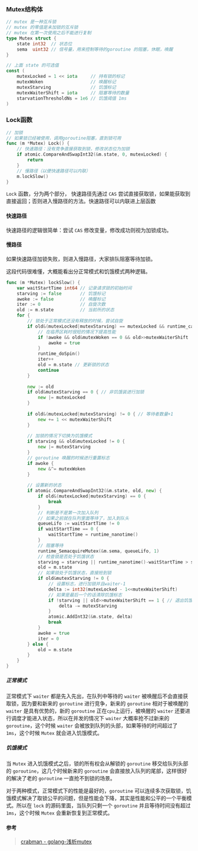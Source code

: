 ### Mutex结构体

```go
// mutex 是一种互斥锁
// mutex 的零值是未加锁的互斥锁
// mutex 在第一次使用之后不能进行复制
type Mutex struct {
	state int32  // 状态位 
	sema  uint32 // 信号量，用来控制等待的goroutine 的阻塞，休眠，唤醒
}

// 上面 state 的可选值
const (
	mutexLocked = 1 << iota     // 持有锁的标记
	mutexWoken                  // 唤醒标记
	mutexStarving               // 饥饿标记
	mutexWaiterShift = iota     // 阻塞等待的数量
	starvationThresholdNs = 1e6 // 饥饿阈值 1ms
)
```



### Lock函数

```go
// 加锁
// 如果锁已经被使用，调用goroutine阻塞，直到锁可用
func (m *Mutex) Lock() {
	// 快速路径：没有竞争直接获取到锁，修改状态位为加锁
	if atomic.CompareAndSwapInt32(&m.state, 0, mutexLocked) {
		return
	}
	// 慢路径（以便快速路径可以内联）
	m.lockSlow()
}
```

`Lock` 函数，分为两个部分， 快速路径先通过 `CAS` 尝试直接获取锁，如果能获取到直接返回；否则进入慢路径的方法。快速路径可以内联进上层函数



#### 快速路径

快速路径的逻辑很简单：尝试 `CAS` 修改变量，修改成功则视为加锁成功。



#### 慢路径

如果快速路径加锁失败，则进入慢路径，大家排队阻塞等待加锁。

这段代码很难懂，大概能看出分正常模式和饥饿模式两种逻辑。

```go
func (m *Mutex) lockSlow() {
	var waitStartTime int64 // 记录请求锁的初始时间
	starving := false       // 饥饿标记
	awoke := false          // 唤醒标记
	iter := 0               // 自旋次数
	old := m.state          // 当前所的状态
	for {
        // 锁处于正常模式还没有释放的时候，尝试自旋
		if old&(mutexLocked|mutexStarving) == mutexLocked && runtime_canSpin(iter) {		
		    // 在临界区耗时很短的情况下提高性能
            if !awoke && old&mutexWoken == 0 && old>>mutexWaiterShift != 0 && atomic.CompareAndSwapInt32(&m.state, old, old|mutexWoken) {
			    awoke = true
			}
			runtime_doSpin()
    		iter++
            old = m.state // 更新锁的状态
     		continue
		}
        
		new := old
		if old&mutexStarving == 0 { // 非饥饿装进行加锁
			new |= mutexLocked
		}
        
		if old&(mutexLocked|mutexStarving) != 0 { // 等待者数量+1
			new += 1 << mutexWaiterShift
		}
		
		// 加锁的情况下切换为饥饿模式
		if starving && old&mutexLocked != 0 {
			new |= mutexStarving
		}
        // goroutine 唤醒的时候进行重置标志
		if awoke {
			new &^= mutexWoken
		}
                
        // 设置新的状态
		if atomic.CompareAndSwapInt32(&m.state, old, new) {
			if old&(mutexLocked|mutexStarving) == 0 {
				break 
			}
            // 判断是不是第一次加入队列
			// 如果之前就在队列里面等待了，加入到队头
			queueLifo := waitStartTime != 0
			if waitStartTime == 0 {
				waitStartTime = runtime_nanotime()
			}
            // 阻塞等待
			runtime_SemacquireMutex(&m.sema, queueLifo, 1)
            // 检查锁是否处于饥饿状态
			starving = starving || runtime_nanotime()-waitStartTime > starvationThresholdNs
			old = m.state
            // 如果锁处于饥饿状态，直接抢到锁
			if old&mutexStarving != 0 {
				// 设置标志，进行加锁并且waiter-1
				delta := int32(mutexLocked - 1<<mutexWaiterShift)
				// 如果是最后一个的话清除饥饿标志
                if !starving || old>>mutexWaiterShift == 1 { // 退出饥饿模式
					delta -= mutexStarving
				}
				atomic.AddInt32(&m.state, delta)
				break
			}
			awoke = true
			iter = 0
		} else {
			old = m.state
		}
	}
}
```



##### 正常模式

正常模式下 `waiter` 都是先入先出，在队列中等待的 `waiter` 被唤醒后不会直接获取锁，因为要和新来的 `goroutine` 进行竞争，新来的 `goroutine` 相对于被唤醒的`waiter` 是具有优势的，新的 `goroutine` 正在`cpu`上运行，被唤醒的 `waiter` 还要进行调度才能进入状态，所以在并发的情况下 `waiter` 大概率抢不过新来的`goroutine`，这个时候 `waiter` 会被放到队列的头部，如果等待的时间超过了 `1ms`，这个时候 `Mutex` 就会进入饥饿模式。



##### 饥饿模式

当 `Mutex` 进入饥饿模式之后，锁的所有权会从解锁的 `goroutine` 移交给队列头部的 `goroutine`，这几个时候新来的 `goroutine` 会直接放入队列的尾部，这样很好的解决了老的 `goroutine` 一直抢不到锁的场景。

对于两种模式，正常模式下的性能是最好的，`goroutine` 可以连续多次获取锁，饥饿模式解决了取锁公平的问题，但是性能会下降，其实是性能和公平的一个平衡模式。所以在 `lock` 的源码里面，当队列只剩一个 `goroutine` 并且等待时间没有超过 `1ms`，这个时候 `Mutex` 会重新恢复到正常模式。



#### 参考

> [crabman - golang-浅析mutex](https://zhuanlan.zhihu.com/p/340536378)
